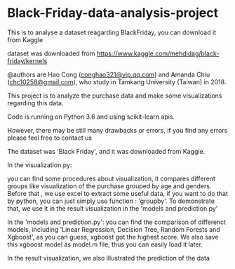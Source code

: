 # Black-Friday-data-analysis-project
This is to analyse a dataset reagarding BlackFriday, you can download it from Kaggle

dataset was downloaded from https://www.kaggle.com/mehdidag/black-friday/kernels

@authors are Hao Cong (conghao321@vip.qq.com) and Amanda Chiu (chc10258@gmail.com), who study in Tamkang University (Taiwan) in 2018.

This project is to analyze the purchase data and make some visualizations regarding this data.

Code is running on Python 3.6 and using scikit-learn apis.

However, there may be still many drawbacks or errors, if you find any errors please feel free to contact us

The dataset was 'Black Friday', and it was downloaded from Kaggle.

In the visualization.py:

you can find some procedures about visualization, it compares different groups like visualization of the purchase grouped by age and genders. Before that , we use excel to extract some useful data, if you want to do that by python, you can just simply use function : 'groupby'. To demonstrate that, we use it in the result visualization in the 'models and prediction.py'

In the 'models and prediction.py':
you can find the comparison of differenct models, including 'Linear Regression, Decision Tree, Random Forests and Xgboost', as you can guess, xgboost got the highest score. We also save this xgboost model as model.m file, thus you can easily load it later.

In the result visualization, we also illustrated the prediction of the data 
